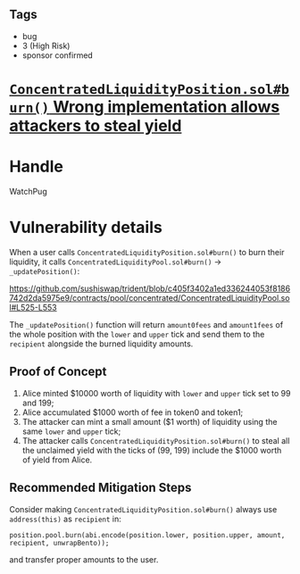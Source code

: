 ## Tags

- bug
- 3 (High Risk)
- sponsor confirmed

# [`ConcentratedLiquidityPosition.sol#burn()` Wrong implementation allows attackers to steal yield](https://github.com/code-423n4/2021-09-sushitrident-2-findings/issues/52) 

# Handle

WatchPug


# Vulnerability details

When a user calls `ConcentratedLiquidityPosition.sol#burn()` to burn their liquidity, it calls `ConcentratedLiquidityPool.sol#burn()` -> `_updatePosition()`:

https://github.com/sushiswap/trident/blob/c405f3402a1ed336244053f8186742d2da5975e9/contracts/pool/concentrated/ConcentratedLiquidityPool.sol#L525-L553

The `_updatePosition()` function will return `amount0fees` and `amount1fees` of the whole position with the `lower` and `upper` tick and send them to the `recipient` alongside the burned liquidity amounts.

## Proof of Concept

1. Alice minted $10000 worth of liquidity with `lower` and `upper` tick set to 99 and 199;
2. Alice accumulated $1000 worth of fee in token0 and token1;
3. The attacker can mint a small amount ($1 worth) of liquidity using the same `lower` and `upper` tick;
4. The attacker calls `ConcentratedLiquidityPosition.sol#burn()` to steal all the unclaimed yield with the ticks of (99, 199) include the $1000 worth of yield from Alice.

## Recommended Mitigation Steps

Consider making `ConcentratedLiquidityPosition.sol#burn()` always use `address(this)` as `recipient` in:

```solidity
position.pool.burn(abi.encode(position.lower, position.upper, amount, recipient, unwrapBento));
```

and transfer proper amounts to the user.

